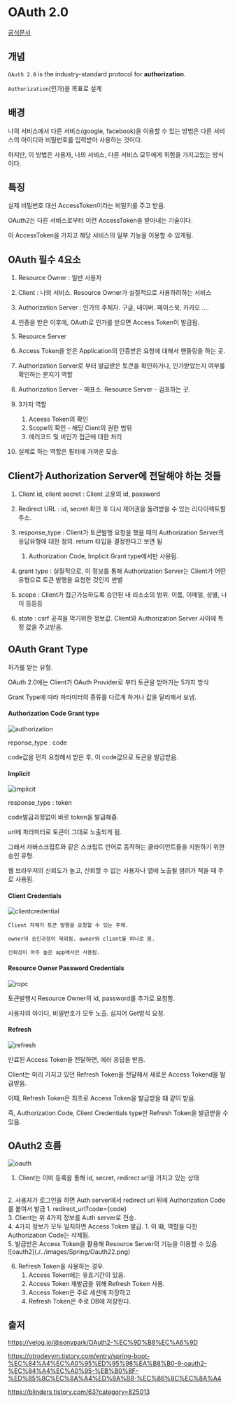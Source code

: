 # OAuth 2.0

[공식문서](https://oauth.net/2/)

## 개념 
`OAuth 2.0` is the industry-standard protocol for **authorization**.

`Authorization`(인가)을 목표로 설계

## 배경

나의 서비스에서 다른 서비스(google, facebook)을 이용할 수 있는 방법은 다른 서비스의 아이디와 비밀번호를 입력받아 사용하는 것이다. 

하지만, 이 방법은 사용자, 나의 서비스, 다른 서비스 모두에게 위험을 가지고있는 방식이다. 

## 특징 

실제 비밀번호 대신 AccessToken이라는 비밀키를 주고 받음. 

OAuth2는 다른 서비스로부터 이런 AccessToken을 받아내는 기술이다. 

이 AccessToken을 가지고 해당 서비스의 일부 기능을 이용할 수 있게됨.

## OAuth 필수 4요소

1. Resource Owner : 일반 사용자

2. Client : 나의 서비스. Resource Owner가 실질적으로 사용하려하는 서비스

3. Authorization Server : 인가의 주체자. 구글, 네이버. 페이스북, 카카오 ....
 4. 인증을 받은 이후에, OAuth로 인가를 받으면 Access Token이 발급됨.

4. Resource Server
 5.  Access Token을 얻은 Application의 인증받은 요청에 대해서 핸들링을 하는 곳.

 6.  Authorization Server로 부터 발급받은 토큰을 확인하거나, 인가받았는지 여부를 확인하는 문지기 역할

 7.  Authorization Server - 매표소. Resource Server - 검표하는 곳.

 8.  3가지 역할
     1.  Aceess Token의 확인
     2.  Scope의 확인 - 해당 Cient의 권한 범위
     3.  에러코드 및 비인가 접근에 대한 처리

 9.  실제로 하는 역할은 필터에 가까운 모습. 

## Client가 Authorization Server에 전달해야 하는 것들

 1. Client id, client secret : Client 고유의 id, password

 2. Redirect URL : id, secret 확인 후 다시 제어권을 돌려받을 수 있는 리다이렉트할 주소.

 3. response_type :  Client가 토큰발행 요청을 했을 때의 Authorization Server의 응답유형에 대한 정의. return 타입을 결정한다고 보면 됨
    1. Authorization Code, Implicit Grant type에서만 사용됨.

 4. grant type : 실질적으로, 이 정보를 통해 Authorization Server는 Client가 어떤 유형으로 토큰 발행을 요청한 것인지 판별
 
 5. scope : Client가 접근가능하도록 승인된 내 리소소의 범위. 이름, 이메일, 성별, 나이 등등등

 6. state : csrf 공격을 막기위한 정보값. Client와 Authorization Server 사이에 특정 값을 주고받음. 
## OAuth Grant Type

 허가를 받는 유형. 

 OAuth 2.0에는 Client가 OAuth Provider로 부터 토큰을 받아가는 5가지 방식

 Grant Type에 따라 파라미터의 종류를 다르게 하거나 값을 달리해서 보냄.

#### Authorization Code Grant type
![authorization](./../images/Spring/authorizationcode.png)

 reponse_type : code
 
 code값을 먼저 요청해서 받은 후, 이 code값으로 토큰을 발급받음. 

#### Implicit

![implicit](./../images/Spring/implicit.png)

response_type : token

code발급과정없이 바로 token을 발급해줌. 

url에 파라미터로 토큰이 그대로 노출되게 됨. 

그래서 자바스크립트와 같은 스크립트 언어로 동작하는 클라이언트들을 지원하기 위한 승인 유형. 

웹 브라우저의 신뢰도가 높고, 신뢰할 수 없는 사용자나 앱에 노출될 염려가 적을 때 주로 사용됨. 

#### Client Credentials

![clientcredential](./../images/Spring/clientcredential.png)

    Client 자체가 토큰 발행을 요청할 수 있는 주체. 

    owner의 승인과정이 제외됨. owner와 client를 하나로 봄.

    신뢰성이 아주 높은 app에서만 사용됨.

#### Resource Owner Password Credentials

![ropc](./../images/Spring/ropc.png)

토큰발행시 Resource Owner의 id, password를 추가로 요청함.

사용자의 아이디, 비밀번호가 모두 노출. 심지어 Get방식 요청.

#### Refresh 
![refresh](./../images/Spring/refreshtoken.png)

만료된 Access Token을 전달하면, 에러 응답을 받음. 

Client는 미리 가지고 있던 Refresh Token을 전달해서 새로운 Access Tokend을 발급받음. 

이때, Refresh Token은 최초로 Access Token을 발급받을 떄 같이 받음. 

즉, Authorization Code, Client Credentials type만 Refresh Token을 발급받을 수 있음.

## OAuth2 흐름

![oauth](./../images/Spring/OAuth2.jpeg)

1. Client는 이미 등록을 통해 id, secret, redirect url을 가지고 있는 상태
</br>   
2. 사용자가 로그인을 하면 Auth server에서 redirect url 뒤에 Authorization Code를 붙여서 발급
   1. redirect_url?code={code}
</br>   
3. Client는 위 4가지 정보를 Auth server로 전송. 
</br>   
4. 4가지 정보가 모두 일치하면 Access Token 발급.
   1. 이 떄, 역할을 다한 Authorization Code는 삭제됨. 
</br>   
5. 발급받은 Access Token을 활용해 Resource Server의 기능을 이용할 수 있음. 
</br>
![oauth2](./../images/Spring/Oauth22.png)

6. Refresh Token을 사용하는 경우.
   1. Access Token에는 유효기간이 있음. 
   2. Access Token 재발급을 위해 Refresh Token 사용.
   3. Access Token은 주로 세션에 저장하고
   4. Refresh Token은 주로 DB에 저장한다. 


## 출저

https://velog.io/@sonypark/OAuth2-%EC%9D%B8%EC%A6%9D

https://otrodevym.tistory.com/entry/spring-boot-%EC%84%A4%EC%A0%95%ED%95%98%EA%B8%B0-9-oauth2-%EC%84%A4%EC%A0%95-%EB%B0%8F-%ED%85%8C%EC%8A%A4%ED%8A%B8-%EC%86%8C%EC%8A%A4

https://blinders.tistory.com/63?category=825013